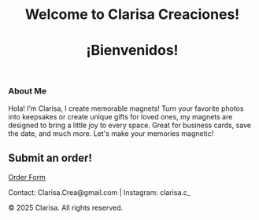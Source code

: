 <!DOCTYPE html>
<html lang="en">
<head>
  <meta charset="UTF-8">
  <meta name="viewport" content="width=device-width, initial-scale=1.0">
  <title>My Photo Orders</title>
  <link rel="stylesheet" href="style.css">
</head>
<body>
<header>
 
   <h1>Welcome to Clarisa Creaciones!</h1>
   <h1>¡Bienvenidos! </h1>
  </header>

  <section id="about">
    <h3>About Me</h3>
    <p>Hola! I’m Clarisa, I create memorable magnets! Turn your favorite photos into  keepsakes or create unique gifts for loved ones, my magnets are designed to bring a little joy to every space. Great for business cards, save the date, and much more. Let's make your memories magnetic!</p>
  </section>

  <section id="order">
    <h2>Submit an order! </h2>

   <a href=" https://forms.gle/C1uub2GmQkwv9gdC7" target="_blank">Order Form</a>
  </section>

  <footer>

<p>Contact: Clarisa.Crea@gmail.com    |     Instagram: clarisa.c_</p>
    <p>&copy; 2025 Clarisa. All rights reserved.</p>
  </footer>

